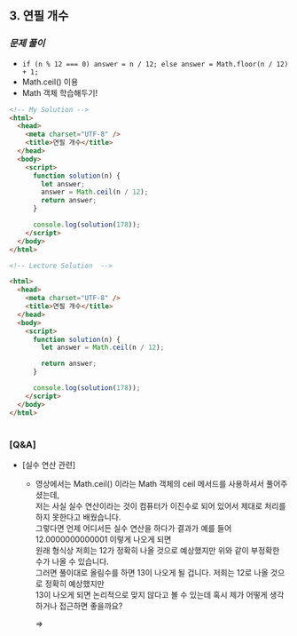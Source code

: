 ## 3. 연필 개수

### _문제 풀이_

- `if (n % 12 === 0) answer = n / 12; else answer = Math.floor(n / 12) + 1;`
- Math.ceil() 이용
- Math 객체 학습해두기!

```html
<!-- My Solution -->
<html>
  <head>
    <meta charset="UTF-8" />
    <title>연필 개수</title>
  </head>
  <body>
    <script>
      function solution(n) {
        let answer;
        answer = Math.ceil(n / 12);
        return answer;
      }

      console.log(solution(178));
    </script>
  </body>
</html>
```

```html
<!-- Lecture Solution  -->

<html>
  <head>
    <meta charset="UTF-8" />
    <title>연필 개수</title>
  </head>
  <body>
    <script>
      function solution(n) {
        let answer = Math.ceil(n / 12);

        return answer;
      }

      console.log(solution(178));
    </script>
  </body>
</html>
```

#

### [Q&A]

- [실수 연산 관련]

  - 영상에서는 Math.ceil() 이라는 Math 객체의 ceil 메서드를 사용하셔서 풀어주셨는데, <br/>
    저는 사실 실수 연산이라는 것이 컴퓨터가 이진수로 되어 있어서 제대로 처리를 하지 못한다고 배웠습니다. <br/>
    그렇다면 언제 어디서든 실수 연산을 하다가 결과가 예를 들어 12.0000000000001 이렇게 나오게 되면 <br/>
    원래 형식상 저희는 12가 정확히 나올 것으로 예상했지만 위와 같이 부정확한 수가 나올 수 있습니다. <br/>
    그러면 풀이대로 올림수를 하면 13이 나오게 될 겁니다. 저희는 12로 나올 것으로 정확히 예상했지만 <br/>
    13이 나오게 되면 논리적으로 맞지 않다고 볼 수 있는데 혹시 제가 어떻게 생각하거나 접근하면 좋을까요? <br/>

    =>
